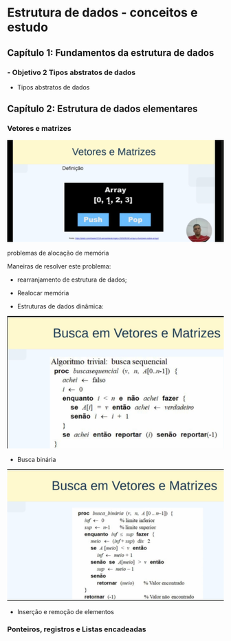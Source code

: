 # Estrutura de dados - conceitos e estudo

## Capítulo 1: Fundamentos da estrutura de dados

### - Objetivo 2 Tipos abstratos de dados

- Tipos abstratos de dados

## Capítulo 2: Estrutura de dados elementares


### Vetores e matrizes

![Vetores e matrizes em estruturas de dados](imagens/vetores%20e%20matrizes.png)

problemas de alocação de memória

Maneiras de resolver este problema: 

* rearranjamento de estrutura de dados;

* Realocar memória

* Estruturas de dados dinâmica:

![Buscando elemento em matriz](imagens/BuscandoElementoMatrizPseudocodigo.png)

* Busca binária

![Busca binária](imagens/BuscandoElemento_buscabinaria.png)


- Inserção e remoção de elementos

### Ponteiros, registros e Listas encadeadas
